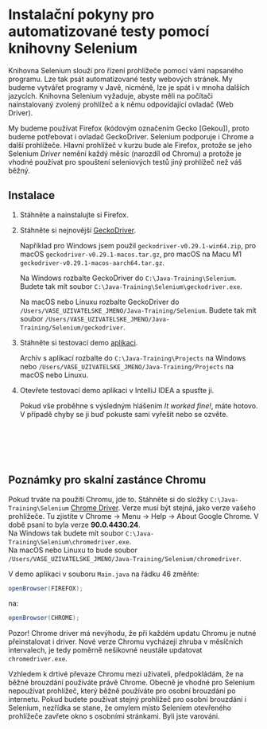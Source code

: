 Instalační pokyny pro automatizované testy pomocí knihovny Selenium
===================================================================

Knihovna Selenium slouží pro řízení prohlížeče pomocí vámi napsaného programu.
Lze tak psát automatizované testy webových stránek.
My budeme vytvářet programy v Javě, nicméně, lze je spát i v mnoha dalších jazycích.
Knihovna Selenium vyžaduje, abyste měli na počítači nainstalovaný zvolený prohlížeč
a k němu odpovídající ovladač (Web Driver).

My budeme používat Firefox (kódovým označením Gecko [Gekou]),
proto budeme potřebovat i ovladač GeckoDriver.
Selenium podporuje i Chrome a další prohlížeče. Hlavní prohlížeč v kurzu bude ale Firefox,
protože se jeho Selenium *Driver* nemění každý měsíc (narozdíl od Chromu)
a protože je vhodné používat pro spouštení seleniových testů jiný prohlížeč
než váš běžný.



Instalace
---------

1.  Stáhněte a nainstalujte si Firefox.


2.  Stáhněte si nejnovější [GeckoDriver](https://github.com/mozilla/geckodriver/releases/).

    Například pro Windows jsem použil `geckodriver-v0.29.1-win64.zip`,
    pro macOS `geckodriver-v0.29.1-macos.tar.gz`,
    pro macOS na Macu M1 `geckodriver-v0.29.1-macos-aarch64.tar.gz`.

    Na Windows rozbalte GeckoDriver do `C:\Java-Training\Selenium`.
    Budete tak mít soubor `C:\Java-Training\Selenium\geckodriver.exe`.

    Na macOS nebo Linuxu rozbalte GeckoDriver do `/Users/VASE_UZIVATELSKE_JMENO/Java-Training/Selenium`.
    Budete tak mít soubor `/Users/VASE_UZIVATELSKE_JMENO/Java-Training/Selenium/geckodriver`.


3.  Stáhněte si testovací demo [aplikaci](Java-Training--Projects.zip).

    Archív s aplikací rozbalte do `C:\Java-Training\Projects` na Windows
    nebo `/Users/VASE_UZIVATELSKE_JMENO/Java-Training/Projects` na macOS nebo Linuxu.


4.  Otevřete testovací demo aplikaci v IntelliJ IDEA a spusťte ji.

    Pokud vše proběhne s výsledným hlášením *It worked fine!*, máte hotovo.
    V případě chyby se ji buď pokuste sami vyřešit nebo se ozvěte.

    <!--
    <a href="https://www.youtube.com/watch?v=rPZIK3RY7WQ">
        <img src="img/video-screenshot.png"/>
    </a>
    -->


<br/><br/><br/><br/>



Poznámky pro skalní zastánce Chromu
-----------------------------------

Pokud trváte na použití Chromu, jde to. Stáhněte si do složky `C:\Java-Training\Selenium`
[Chrome Driver](https://chromedriver.storage.googleapis.com/index.html).
Verze musí být stejná, jako verze vašeho prohlížeče. Tu zjistíte v Chrome -> Menu -> Help -> About Google Chrome.
V době psaní to byla verze **90.0.4430.24**.<br/>
Na Windows tak budete mít soubor `C:\Java-Training\Selenium\chromedriver.exe`.<br/>
Na macOS nebo Linuxu to bude soubor `/Users/VASE_UZIVATELSKE_JMENO/Java-Training/Selenium/chromedriver`.

V demo aplikaci v souboru `Main.java` na řádku 46 změňte:

~~~~java
openBrowser(FIREFOX);
~~~~

na:

~~~~java
openBrowser(CHROME);
~~~~

Pozor! Chrome driver má nevýhodu, že při každém updatu Chromu je nutné přeinstalovat i driver.
Nové verze Chromu vycházejí zhruba v měsíčních intervalech, je tedy poměrně nešikovné
neustále updatovat `chromedriver.exe`.

Vzhledem k drtivé převaze Chromu mezi uživateli, předpokládám, že na běžné brouzdání používáte právě Chrome.
Obecně je vhodné pro Selenium nepoužívat prohlížeč, který běžně používáte pro osobní brouzdání po internetu.
Pokud budete používat stejný prohlížeč pro osobní brouzdání i Selenium,
nezřídka se stane, že omylem místo Seleniem otevřeného prohlížeče zavřete okno s osobními stránkami.
Byli jste varováni.
